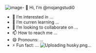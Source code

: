 ![image](https://github.com/mojangstudi0/mojangstudi0/assets/165467222/3e4a7385-e0ac-4239-848f-d905ff36cf1d)- 👋 Hi, I’m @mojangstudi0
- 👀 I’m interested in ...
- 🌱 I’m curren learning ...
- 💞️ I’m looking to collaborate on ...
- 📫 How to reach me ...
- 😄 Pronouns: ...
- ⚡ Fun fact: ...
![Uploading husky.png…]()


<!---
mojangstudi0/mojangstudi0 is a ✨ special ✨ repository because its `README.md` (this file) appears on your GitHub profile.
You can click the Preview link to take a look at your changes.
--->
